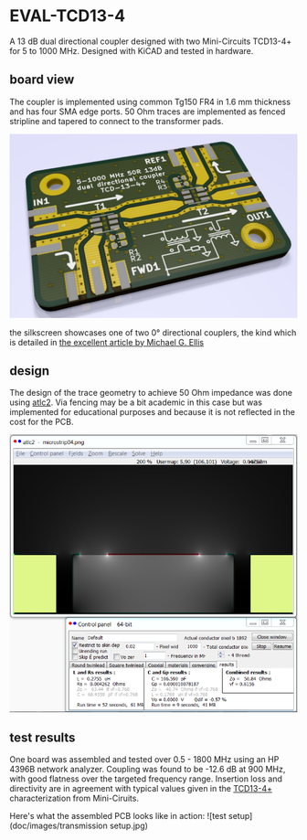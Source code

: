 # EVAL-TCD13-4
A 13 dB dual directional coupler designed with two Mini-Circuits TCD13-4+ for 5 to 1000 MHz.
Designed with KiCAD and tested in hardware.

## board view

The coupler is implemented using common Tg150 FR4 in 1.6 mm thickness and has four SMA edge ports.
50 Ohm traces are implemented as fenced stripline and tapered to connect to the transformer pads. 

![pcb image](doc/images/eval_tcd13_4_pcb_iso.jpg)

the silkscreen showcases one of two 0° directional couplers, the kind which is detailed in [the excellent article by Michael G. Ellis](http://www.members.tripod.com/michaelgellis/direct.html)

## design

The design of the trace geometry to achieve 50 Ohm impedance was done using [atlc2](http://www.hdtvprimer.com/kq6qv/atlc2.html).
Via fencing may be a bit academic in this case but was implemented for educational purposes and because it is not reflected in the cost for the PCB.

![atlc2 stripline design](doc/atlc2/microstrip04_Field_D.png)

## test results

One board was assembled and tested over 0.5 - 1800 MHz using an HP 4396B network analyzer. Coupling was found to be -12.6 dB at 900 MHz, with good flatness over the targeted frequency range.
Insertion loss and directivity are in agreement with typical values given in the [TCD13-4+](https://www.minicircuits.com/WebStore/dashboard.html?model=TCD-13-4%2B) characterization from Mini-Ciruits.

Here's what the assembled PCB looks like in action:
![test setup](doc/images/transmission setup.jpg)